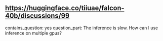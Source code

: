 ## https://huggingface.co/tiiuae/falcon-40b/discussions/99

contains_question: yes
question_part: The inference is slow. How can I use inference on multiple gpus?
